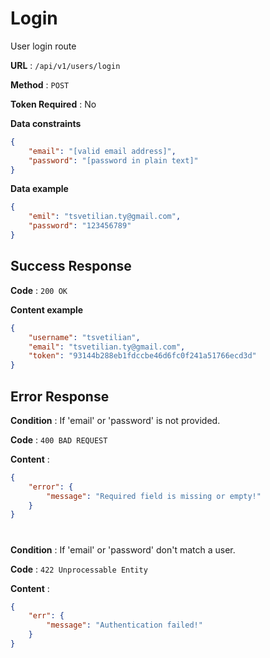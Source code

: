 # Login

User login route

**URL** : `/api/v1/users/login`

**Method** : `POST`

**Token Required** : No

**Data constraints**

```json
{
    "email": "[valid email address]",
    "password": "[password in plain text]"
}
```

**Data example**

```json
{
    "emil": "tsvetilian.ty@gmail.com",
    "password": "123456789"
}
```

## Success Response

**Code** : `200 OK`

**Content example**

```json
{
    "username": "tsvetilian",
    "email": "tsvetilian.ty@gmail.com",
    "token": "93144b288eb1fdccbe46d6fc0f241a51766ecd3d"
}
```

## Error Response

**Condition** : If 'email' or 'password' is not provided.

**Code** : `400 BAD REQUEST`

**Content** :

```json
{
    "error": {
        "message": "Required field is missing or empty!"
    }
}
```
# 
**Condition** : If 'email' or 'password' don't match a user.

**Code** : `422 Unprocessable Entity`

**Content** :

```json
{
    "err": {
        "message": "Authentication failed!"
    }
}
```
